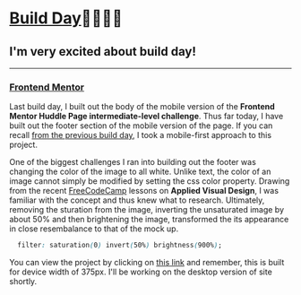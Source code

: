 # [Build Day]():tada::balloon::boom::smile:
## I'm very excited about build day!
<hr>

### [Frontend Mentor](https://frontendmentor.io)
Last build day, I built out the body of the mobile version of the **Frontend Mentor Huddle Page intermediate-level challenge**. Thus far today, I have built out the footer section of the mobile version of the page. If you can recall [from the previous build day](https://github.com/bviengineer/codingJournal/blob/master/2019-Feb-06.md), I took a mobile-first approach to this project.

One of the biggest challenges I ran into building out the footer was changing the color of the image to all white. Unlike text, the color of an image cannot simply be modified by setting the css color property. Drawing from the recent [FreeCodeCamp](https://freecodecamp.org) lessons on **Applied Visual Design**, I was familiar with the concept and thus knew what to research. Ultimately, removing the sturation from the image, inverting the unsaturated image by about 50% and then brightening the image, transformed the its appearance in close resembalance to that of the mock up. 
```css
  filter: saturation(0) invert(50%) brightness(900%);
```

You can view the project by clicking on [this link](https://bviengineer.github.io/frontendmentor.io-huddle-landing-page/index.html) and remember, this is built for device width of 375px. I'll be working on the desktop version of site shortly.

